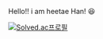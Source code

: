 Hello!! i am heetae Han!  :satisfied:

[![Solved.ac프로필](http://mazassumnida.wtf/api/v2/generate_badge?boj=gmlxo497)](https://solved.ac/gmlxo497)
